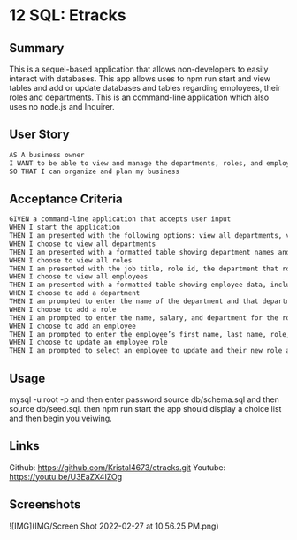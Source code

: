 # 12 SQL: Etracks

## Summary 
This is a sequel-based application that allows non-developers to easily interact with databases. This app allows uses to npm run start and view tables and add or update databases and tables regarding employees, their roles and departments. This is an command-line application which also uses no node.js and Inquirer.

## User Story

```md
AS A business owner
I WANT to be able to view and manage the departments, roles, and employees in my company
SO THAT I can organize and plan my business
```

## Acceptance Criteria

```md
GIVEN a command-line application that accepts user input
WHEN I start the application
THEN I am presented with the following options: view all departments, view all roles, view all employees, add a department, add a role, add an employee, and update an employee role
WHEN I choose to view all departments
THEN I am presented with a formatted table showing department names and department ids
WHEN I choose to view all roles
THEN I am presented with the job title, role id, the department that role belongs to, and the salary for that role
WHEN I choose to view all employees
THEN I am presented with a formatted table showing employee data, including employee ids, first names, last names, job titles, departments, salaries, and managers that the employees report to
WHEN I choose to add a department
THEN I am prompted to enter the name of the department and that department is added to the database
WHEN I choose to add a role
THEN I am prompted to enter the name, salary, and department for the role and that role is added to the database
WHEN I choose to add an employee
THEN I am prompted to enter the employee’s first name, last name, role, and manager, and that employee is added to the database
WHEN I choose to update an employee role
THEN I am prompted to select an employee to update and their new role and this information is updated in the database
```

## Usage 

mysql -u root -p and then enter password source db/schema.sql and then source db/seed.sql. then npm run start the app should display a choice list and then begin you veiwing. 

## Links 

Github: https://github.com/Kristal4673/etracks.git
Youtube: https://youtu.be/U3EaZX4IZOg

## Screenshots 

![IMG](IMG/Screen Shot 2022-02-27 at 10.56.25 PM.png)
